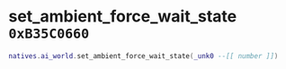 # set_ambient_force_wait_state `0xB35C0660`

```lua
natives.ai_world.set_ambient_force_wait_state(_unk0 --[[ number ]])
```